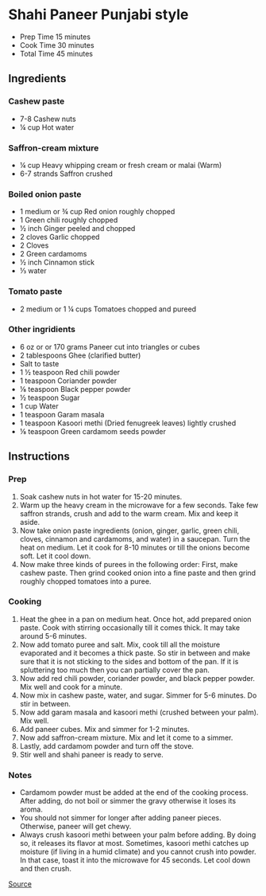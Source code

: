 # Shahi Paneer Punjabi style

* Prep Time 15 minutes
* Cook Time 30 minutes
* Total Time 45 minutes

## Ingredients

### Cashew paste

* 7-8 Cashew nuts
* ¼ cup Hot water

### Saffron-cream mixture

* ¼ cup Heavy whipping cream or fresh cream or malai (Warm)
* 6-7 strands Saffron crushed

### Boiled onion paste

* 1 medium or ¾ cup Red onion roughly chopped
* 1 Green chili roughly chopped
* ½ inch Ginger peeled and chopped
* 2 cloves Garlic chopped
* 2 Cloves
* 2 Green cardamoms
* ½ inch Cinnamon stick
* ⅓ water

### Tomato paste

* 2 medium or 1 ¼ cups Tomatoes chopped and pureed

### Other ingridients

* 6 oz or or 170 grams Paneer cut into triangles or cubes
* 2 tablespoons Ghee (clarified butter)
* Salt to taste
* 1 ½ teaspoon Red chili powder
* 1 teaspoon Coriander powder
* ⅛ teaspoon Black pepper powder
* ½ teaspoon Sugar
* 1 cup Water
* 1 teaspoon Garam masala
* 1 teaspoon Kasoori methi (Dried fenugreek leaves) lightly crushed
* ⅛ teaspoon Green cardamom seeds powder

## Instructions

### Prep

1. Soak cashew nuts in hot water for 15-20 minutes.
1. Warm up the heavy cream in the microwave for a few seconds. Take few saffron strands, crush and add to the warm cream. Mix and keep it aside.
1. Now take onion paste ingredients (onion, ginger, garlic, green chili, cloves, cinnamon and cardamoms, and water) in a saucepan. Turn the heat on medium. Let it cook for 8-10 minutes or till the onions become soft. Let it cool down.
1. Now make three kinds of purees in the following order: First, make cashew paste. Then grind cooked onion into a fine paste and then grind roughly chopped tomatoes into a puree.

### Cooking

1. Heat the ghee in a pan on medium heat. Once hot, add prepared onion paste. Cook with stirring occasionally till it comes thick. It may take around 5-6 minutes.
1. Now add tomato puree and salt. Mix, cook till all the moisture evaporated and it becomes a thick paste. So stir in between and make sure that it is not sticking to the sides and bottom of the pan. If it is spluttering too much then you can partially cover the pan.
1. Now add red chili powder, coriander powder, and black pepper powder. Mix well and cook for a minute.
1. Now mix in cashew paste, water, and sugar. Simmer for 5-6 minutes. Do stir in between.
1. Now add garam masala and kasoori methi (crushed between your palm). Mix well.
1. Add paneer cubes. Mix and simmer for 1-2 minutes.
1. Now add saffron-cream mixture. Mix and let it come to a simmer.
1. Lastly, add cardamom powder and turn off the stove.
1. Stir well and shahi paneer is ready to serve.

### Notes

* Cardamom powder must be added at the end of the cooking process. After adding, do not boil or simmer the gravy otherwise it loses its aroma.
* You should not simmer for longer after adding paneer pieces. Otherwise, paneer will get chewy.
* Always crush kasoori methi between your palm before adding. By doing so, it releases its flavor at most. Sometimes, kasoori methi catches up moisture (if living in a humid climate) and you cannot crush into powder. In that case, toast it into the microwave for 45 seconds. Let cool down and then crush.

[Source](https://www.spiceupthecurry.com/shahi-paneer-recipe-restaurant-style/)
